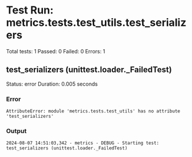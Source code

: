 # Test Run: metrics.tests.test_utils.test_serializers

Total tests: 1
Passed: 0
Failed: 0
Errors: 1

## test_serializers (unittest.loader._FailedTest)
Status: error
Duration: 0.005 seconds

### Error
```
AttributeError: module 'metrics.tests.test_utils' has no attribute 'test_serializers'
```

### Output
```
2024-08-07 14:51:03,342 - metrics - DEBUG - Starting test: test_serializers (unittest.loader._FailedTest)
```

